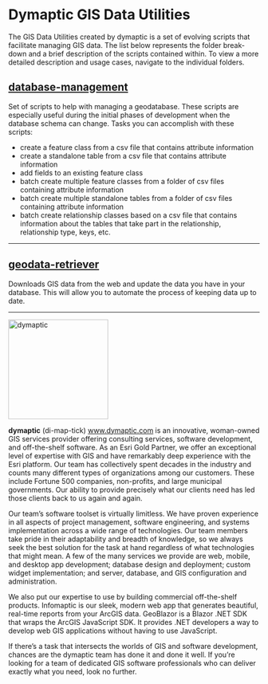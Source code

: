 # Dymaptic GIS Data Utilities
The GIS Data Utilities created by dymaptic is a set of evolving scripts that facilitate managing GIS data. The list below represents the folder break-down and a brief description of the scripts contained within. To view a more detailed description and usage cases, navigate to the individual folders. 

## [database-management](database-management/README.md)

Set of scripts to help with managing a geodatabase. These scripts are especially useful during the initial phases of development when the database schema can change. Tasks you can accomplish with these scripts:
- create a feature class from a csv file that contains attribute information
- create a standalone table from a csv file that contains attribute information
- add fields to an existing feature class
- batch create multiple feature classes from a folder of csv files containing attribute information
- batch create multiple standalone tables from a folder of csv files containing attribute information
- batch create relationship classes based on a csv file that contains information about the tables that take part in the relationship, relationship type, keys, etc. 


*** 

## [geodata-retriever](geodata-retriever/README.md)
Downloads GIS data from the web and update the data you have in your database.  This will allow you to automate the process of keeping data up to date.

*** 

<img src="https://user-images.githubusercontent.com/20545379/116154002-c172a080-a6ad-11eb-9658-dfc95e6fb0c4.png" alt="dymaptic" width="200"/>



**dymaptic** (di-map-tick) www.dymaptic.com is an innovative, woman-owned GIS services provider offering consulting services, software development, and off-the-shelf software. As an Esri Gold Partner, we offer an exceptional level of expertise with GIS and have remarkably deep experience with the Esri platform. Our team has collectively spent decades in the industry and counts many different types of organizations among our customers. These include Fortune 500 companies, non-profits, and large municipal governments. Our ability to provide precisely what our clients need has led those clients back to us again and again.

Our team’s software toolset is virtually limitless. We have proven experience in all aspects of project management, software engineering, and systems implementation across a wide range of technologies. Our team members take pride in their adaptability and breadth of knowledge, so we always seek the best solution for the task at hand regardless of what technologies that might mean. A few of the many services we provide are web, mobile, and desktop app development; database design and deployment; custom widget implementation; and server, database, and GIS configuration and administration.

We also put our expertise to use by building commercial off-the-shelf products. Infomaptic is our sleek, modern web app that generates beautiful, real-time reports from your ArcGIS data. GeoBlazor is a Blazor .NET SDK that wraps the ArcGIS JavaScript SDK. It provides .NET developers a way to develop web GIS applications without having to use JavaScript.

If there’s a task that intersects the worlds of GIS and software development, chances are the dymaptic team has done it and done it well. If you’re looking for a team of dedicated GIS software professionals who can deliver exactly what you need, look no further.


